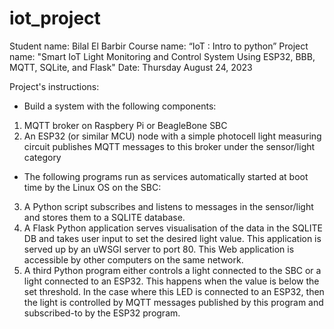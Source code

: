 # iot_project
Student name: Bilal El Barbir 
Course name: “IoT : Intro to python” 
Project name: "Smart IoT Light Monitoring and Control System Using ESP32, BBB, MQTT, SQLite, and Flask" 
Date: Thursday August 24, 2023


Project's instructions:

- Build a system with the following components:
  
1. MQTT broker on Raspbery Pi or BeagleBone SBC
2. An ESP32 (or similar MCU) node with a simple photocell light measuring circuit publishes MQTT messages to this broker under the sensor/light category
   
- The following programs run as services automatically started at boot time by the Linux OS on the SBC:

3. A Python script subscribes and listens to messages in the sensor/light and stores them to a SQLITE database.
4. A Flask Python application serves visualisation of the data in the SQLITE DB and takes user input to set the desired light value. This application is served up by an uWSGI server to port 80. This Web application is accessible by other computers on the same network.
5. A third Python program either controls a light connected to the SBC or a light connected to an ESP32. This happens when the value is below the set threshold.  In the case where this LED is connected to an ESP32, then the light is controlled by MQTT messages published by this program and subscribed-to by the ESP32 program.
